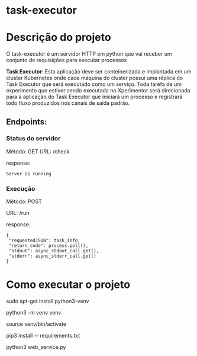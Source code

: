 # task-executor

# Descrição do projeto

O task-executor é um servidor HTTP em python que vai receber um
conjunto de requisições para executar processos

<b>Task Executor</b>: Esta aplicação deve ser conteinerizada e implantada em um cluster Kubernetes onde cada máquina do cluster possui uma réplica do Task Executor que será executado como um serviço. Toda tarefa de um experimento que estiver sendo executada no Xperimentor será direcionada para a aplicação do Task Executor que iniciará um processo e registrará todo fluxo produzidos nos canais de saída padrão.

## Endpoints:

### Status do servidor
Método: GET
URL: /check

response:
```
Server is running
```

### Execução
Método: POST

URL: /run

response:
```
{
 "requestedJSON": task_info,
 "return_code": process.poll(),
 "stdout": async_stdout_call.get(),
 "stderr": async_stderr_call.get()
}
```



# Como executar o projeto
sudo apt-get install python3-venv

python3 -m venv venv

source venv/bin/activate

pip3 install -r requirements.txt

python3 web_service.py 
